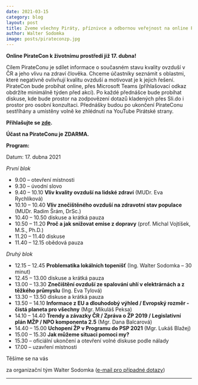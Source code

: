 ```yaml
---
date: 2021-03-15
category: blog
layout: post
title: Zveme všechny Piráty, příznivce a odbornou veřejnost na online PirateCon na téma kvalita ovzduší, který proběhne v sobotu 17. dubna 2021
author: Walter Sodomka
image: posts/pirateconzp.jpg
---
```


**Online PirateCon k životnímu prostředí již 17. dubna!**

Cílem PirateConu je sdílet informace o současném stavu kvality ovzduší v ČR a jeho vlivu na zdraví člověka. Chceme účastníky seznámit s oblastmi, které negativně ovlivňují kvalitu ovzduší a motivovat je k jejich řešení.
PirateCon bude probíhat online, přes Microsoft Teams (přihlašovací odkaz obdržíte minimálně týden před akcí). Po každé přednášce bude probíhat diskuse, kde bude prostor na zodpovězení dotazů kladených přes Sli.do i prostor pro osobní konzultaci. Přednášky budou po ukončení PirateConu sestříhány a umístěny volně ke zhlédnutí na YouTube Pirátské strany.

**Přihlašujte se [zde](https://forms.gle/PFhcdWupbjt82Vnn8).**

**Účast na PirateConu je ZDARMA.**

**Program:**

Datum: 17. dubna 2021

*První blok*
-  9.00 – otevření místnosti
-  9.30 – úvodní slovo
-  9.40 – 10.10 **Vliv kvality ovzduší na lidské zdraví** (MUDr. Eva Rychlíková)
- 10.10 – 10.40 **Vliv znečištěného ovzduší na zdravotní stav populace** (MUDr. Radim Šrám, DrSc.)
- 10.40 – 10.50 diskuse a krátká pauza
- 10.50 – 11.20 **Proč a jak snižovat emise z dopravy** (prof. Michal Vojtíšek, M.S., Ph.D.)
- 11.20 – 11.40 diskuse
- 11.40 – 12.15 obědová pauza

*Druhý blok*
- 12.15 – 12.45 **Problematika lokálních topenišť** (Ing. Walter Sodomka – 30 minut)
- 12.45 – 13.00 diskuse a krátká pauza
- 13.00 – 13.30 **Znečištění ovzduší ze spalování uhlí v elektrárnách a z těžkého průmyslu** (Ing. Eva Tylová)
- 13.30 – 13.50 diskuse a krátká pauza
- 13.50 – 14.10 **Informace z EU a dlouhodobý výhled / Evropský rozměr -  čistá planeta pro všechny** (Mgr. Mikuláš Peksa)
- 14.10 – 14.40 **Trendy a závazky ČR / Zpráva o ŽP 2019 / Legislativní plán MŽP / NPO komponenta 2.5** (Mgr. Dana Balcarová)
- 14.40 – 15.00 **Uchopení ŽP v Programu do PSP 2021** (Mgr. Lukáš Blažej)
- 15.00 – 15.30 **Jak můžeme situaci pomoci my?**
- 15.30 – oficiální ukončení a otevření volné diskuse podle nálady
- 17.00 – uzavření místnosti

Těšíme se na vás

za organizační tým Walter Sodomka ([e-mail pro případné dotazy](mailto:walter.sodomka@pirati.cz))

- - -

